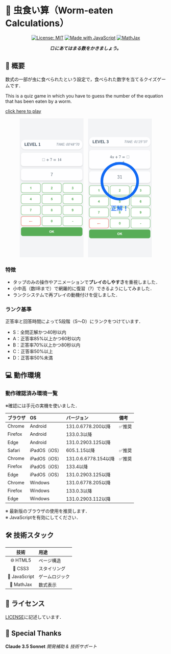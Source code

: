 # 🐛 虫食い算（Worm-eaten Calculations）

<div align="center">

[![License: MIT](https://img.shields.io/badge/License-MIT-yellow.svg)](https://opensource.org/licenses/MIT)
[![Made with JavaScript](https://img.shields.io/badge/Made%20with-JavaScript-yellow.svg)](https://www.javascript.com)
[![MathJax](https://img.shields.io/badge/Powered%20by-MathJax-blue.svg)](https://www.mathjax.org)


_**□にあてはまる数をかきましょう。**_

</div>

## 📖 概要

数式の一部が虫に食べられたという設定で，食べられた数字を当てるクイズゲームです．

This is a quiz game in which you have to guess the number of the equation that has been eaten by a worm.

[click here to play](https://k-mysa6505.github.io/musikui/)

<div align="center">
  <p float="left" align="middle">
    <img src="/screenshots/gameplay1.png" width="200" alt="プレイ画面1" style="margin-right: 10px;"/>
    <img src="/screenshots/gameplay2.png" width="200" alt="プレイ画面2"/>
  </p>
</div>

### 特徴

- タップのみの操作やアニメーションで**プレイのしやすさ**を重視しました．
- 小中高（数ⅡBまで）で網羅的に復習（?）できるようにしてみました．
- ランクシステムで再プレイの動機付けを促しました．

### ランク基準

正答率と回答時間によって5段階（S～D）にランクをつけています．

- S：全問正解かつ40秒以内
- A：正答率85%以上かつ60秒以内
- B：正答率70%以上かつ80秒以内
- C：正答率50%以上
- D：正答率50%未満

## 💻 動作環境

### 動作確認済み環境一覧

※確認には手元の実機を使いました．

| ブラウザ | OS | バージョン | 備考 |
|:---|:---|:---|:---|
| Chrome | Android | 131.0.6778.200以降 | ✅推奨 |
| Firefox | Android | 133.0.3以降 | |
| Edge | Android | 131.0.2903.125以降 | |
| Safari | iPadOS（iOS） | 605.1.15以降 | ✅推奨 |
| Chrome | iPadOS（iOS） | 131.0.6.6778.154以降 | ✅推奨 |
| Firefox | iPadOS（iOS） | 133.4以降 | |
| Edge | iPadOS（iOS） | 131.0.2903.125以降 | |
| Chrome | Windows | 131.0.6778.205以降 | |
| Firefox | Windows | 133.0.3以降 | |
| Edge | Windows | 131.0.2903.112以降 | |

※ 最新版のブラウザの使用を推奨します．<br>
※ JavaScriptを有効にしてください．

## 🛠 技術スタック

| 技術 | 用途 |
|:---:|:---|
| 🌐 HTML5 | ページ構造 |
| 🎨 CSS3 | スタイリング |
| 📜 JavaScript | ゲームロジック |
| 📐 MathJax | 数式表示 |

## 📜 ライセンス
[LICENSE](LICENSE)に記述しています．

## 🙏 Special Thanks
**Claude 3.5 Sonnet**
*開発補助 & 技術サポート*
